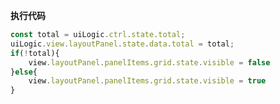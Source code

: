<p class="panel-title"><b>执行代码</b></p>

```javascript
const total = uiLogic.ctrl.state.total;
uiLogic.view.layoutPanel.state.data.total = total;
if(!total){
    view.layoutPanel.panelItems.grid.state.visible = false
}else{
    view.layoutPanel.panelItems.grid.state.visible = true
}
```
